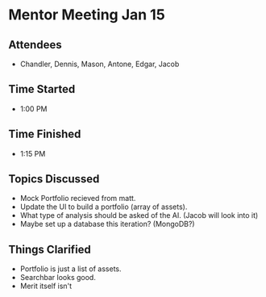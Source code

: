 # Mentor Meeting Jan 15

## Attendees
- Chandler, Dennis, Mason, Antone, Edgar, Jacob

## Time Started
- 1:00 PM

## Time Finished
- 1:15 PM
## Topics Discussed
- Mock Portfolio recieved from matt.
- Update the UI to build a portfolio (array of assets).
- What type of analysis should be asked of the AI. (Jacob will look into it)
- Maybe set up a database this iteration?  (MongoDB?)
## Things Clarified
- Portfolio is just a list of assets.
- Searchbar looks good.
- Merit itself isn't 

  

